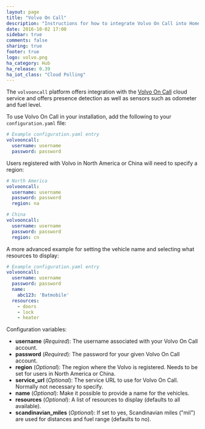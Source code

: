 ```yaml
---
layout: page
title: "Volvo On Call"
description: "Instructions for how to integrate Volvo On Call into Home Assistant."
date: 2016-10-02 17:00
sidebar: true
comments: false
sharing: true
footer: true
logo: volvo.png
ha_category: Hub
ha_release: 0.39
ha_iot_class: "Cloud Polling"
---
```



The `volvooncall` platform offers integration with the [Volvo On Call](http://www.volvocars.com/intl/own/connectivity/volvo-on-call) cloud service and offers presence detection as well as sensors such as odometer and fuel level.

To use Volvo On Call in your installation, add the following to your `configuration.yaml` file:

```yaml
# Example configuration.yaml entry
volvooncall:
  username: username
  password: password
```

Users registered with Volvo in North America or China will need to specify a region:

```yaml
# North America 
volvooncall:
  username: username
  password: password
  region: na
```
```yaml
# China
volvooncall:
  username: username
  password: password
  region: cn
```

A more advanced example for setting the vehicle name and selecting what resources to display:

```yaml
# Example configuration.yaml entry
volvooncall:
  username: username
  password: password
  name:
    abc123: 'Batmobile'
  resources:
    - doors
    - lock
    - heater
```

Configuration variables:

- **username** (*Required*): The username associated with your Volvo On Call account.
- **password** (*Required*): The password for your given Volvo On Call account.
- **region** (*Optional*): The region where the Volvo is registered. Needs to be set for users in North America or China.
- **service_url** (*Optional*): The service URL to use for Volvo On Call. Normally not necessary to specify.
- **name** (*Optional*): Make it possible to provide a name for the vehicles.
- **resources** (*Optional*): A list of resources to display (defaults to all available).
- **scandinavian_miles** (*Optional*): If set to yes, Scandinavian miles ("mil") are used for distances and fuel range (defaults to no).

